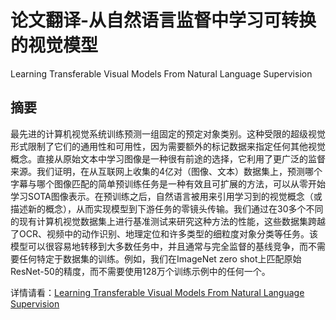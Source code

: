 # 论文翻译-从自然语言监督中学习可转换的视觉模型

Learning Transferable Visual Models From Natural Language Supervision

## 摘要
最先进的计算机视觉系统训练预测一组固定的预定对象类别。这种受限的超级视觉形式限制了它们的通用性和可用性，因为需要额外的标记数据来指定任何其他视觉概念。直接从原始文本中学习图像是一种很有前途的选择，它利用了更广泛的监督来源。我们证明，在从互联网上收集的4亿对（图像、文本）数据集上，预测哪个字幕与哪个图像匹配的简单预训练任务是一种有效且可扩展的方法，可以从零开始学习SOTA图像表示。在预训练之后，自然语言被用来引用学习到的视觉概念（或描述新的概念），从而实现模型到下游任务的零镜头传输。我们通过在30多个不同的现有计算机视觉数据集上进行基准测试来研究这种方法的性能，这些数据集跨越了OCR、视频中的动作识别、地理定位和许多类型的细粒度对象分类等任务。该模型可以很容易地转移到大多数任务中，并且通常与完全监督的基线竞争，而不需要任何特定于数据集的训练。例如，我们在ImageNet zero shot上匹配原始ResNet-50的精度，而不需要使用128万个训练示例中的任何一个。

详情请看：[Learning Transferable Visual Models From Natural Language Supervision](../../../论文/papers/Learning%20Transferable%20Visual%20Models%20From%20Natural%20Language%20Supervision.md)
